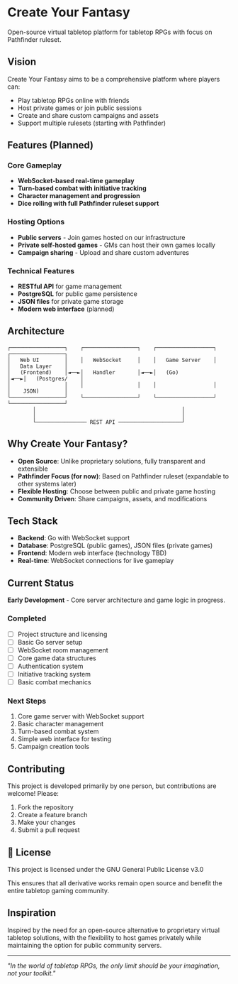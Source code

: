 # Create Your Fantasy

Open-source virtual tabletop platform for tabletop RPGs with focus on Pathfinder ruleset.

## Vision

Create Your Fantasy aims to be a comprehensive platform where players can:
- Play tabletop RPGs online with friends
- Host private games or join public sessions
- Create and share custom campaigns and assets
- Support multiple rulesets (starting with Pathfinder)

## Features (Planned)

### Core Gameplay
- **WebSocket-based real-time gameplay**
- **Turn-based combat with initiative tracking**
- **Character management and progression**
- **Dice rolling with full Pathfinder ruleset support**

### Hosting Options
- **Public servers** - Join games hosted on our infrastructure
- **Private self-hosted games** - GMs can host their own games locally
- **Campaign sharing** - Upload and share custom adventures

### Technical Features
- **RESTful API** for game management
- **PostgreSQL** for public game persistence
- **JSON files** for private game storage
- **Modern web interface** (planned)

## Architecture

```
┌─────────────────┐    ┌─────────────────┐    ┌──────────────────┐    ┌─────────────────┐
│   Web UI        │    │   WebSocket     │    │   Game Server    │    │   Data Layer    │
│   (Frontend)    │◄──►│   Handler       │◄──►│   (Go)           │◄──►│   (Postgres/    │
│                 │    │                 │    │                  │    │    JSON)        │
└─────────────────┘    └─────────────────┘    └──────────────────┘    └─────────────────┘
        │                                              │
        │                                              │
        └──────────────── REST API ────────────────────┘
```

## Why Create Your Fantasy?

- **Open Source**: Unlike proprietary solutions, fully transparent and extensible
- **Pathfinder Focus (for now)**: Based on Pathfinder ruleset (expandable to other systems later)
- **Flexible Hosting**: Choose between public and private game hosting
- **Community Driven**: Share campaigns, assets, and modifications

## Tech Stack

- **Backend**: Go with WebSocket support
- **Database**: PostgreSQL (public games), JSON files (private games)
- **Frontend**: Modern web interface (technology TBD)
- **Real-time**: WebSocket connections for live gameplay

## Current Status

**Early Development** - Core server architecture and game logic in progress.

### Completed
- [ ] Project structure and licensing
- [ ] Basic Go server setup
- [ ] WebSocket room management
- [ ] Core game data structures
- [ ] Authentication system
- [ ] Initiative tracking system
- [ ] Basic combat mechanics

### Next Steps
1. Core game server with WebSocket support
2. Basic character management
3. Turn-based combat system
4. Simple web interface for testing
5. Campaign creation tools

## Contributing

This project is developed primarily by one person, but contributions are welcome! Please:

1. Fork the repository
2. Create a feature branch
3. Make your changes
4. Submit a pull request

## 📄 License

This project is licensed under the GNU General Public License v3.0

This ensures that all derivative works remain open source and benefit the entire tabletop gaming community.

## Inspiration

Inspired by the need for an open-source alternative to proprietary virtual tabletop solutions, with the flexibility to host games privately while maintaining the option for public community servers.

---

*"In the world of tabletop RPGs, the only limit should be your imagination, not your toolkit."*
